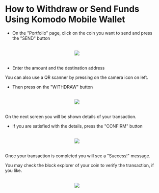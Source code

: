 # How to Withdraw or Send Funds Using Komodo Mobile Wallet

- On the "Portfolio" page, click on the coin you want to send and press the "SEND" button

<div style="margin: 2rem; text-align: center; width: 80%">

<img src="/how-to-withdraw/how-to-withdraw-01.jpg">

</div>

- Enter the amount and the destination address

You can also use a QR scanner by pressing on the camera icon on left.

- Then press on the "WITHDRAW" button

<div style="margin: 2rem; text-align: center; width: 80%">

<img src="/how-to-withdraw/how-to-withdraw-02.jpg">

</div>

On the next screen you will be shown details of your transaction.

- If you are satisfied with the details, press the "CONFIRM" button

<div style="margin: 2rem; text-align: center; width: 80%">

<img src="/how-to-withdraw/how-to-withdraw-03.jpg">

</div>

Once your transaction is completed you will see a "Success!" message.

You may check the block explorer of your coin to verify the transaction, if you like.

<div style="margin: 2rem; text-align: center; width: 80%">

<img src="/how-to-withdraw/how-to-withdraw-04.jpg">

</div>
